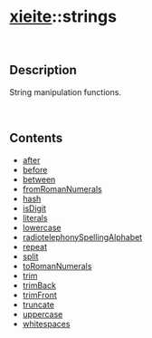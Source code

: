 # [xieite](./xieite.md)\:\:strings

&nbsp;

## Description
String manipulation functions.

&nbsp;

## Contents
- [after](./namespaces/strings/after.md)
- [before](./namespaces/strings/before.md)
- [between](./namespaces/strings/between.md)
- [fromRomanNumerals](./namespaces/strings/from_roman_numerals.md)
- [hash](./namespaces/strings/hash.md)
- [isDigit](./namespaces/strings/is_digit.md)
- [literals](./namespaces/strings/literals.md)
- [lowercase](./namespaces/strings/lowercase.md)
- [radiotelephonySpellingAlphabet](./namespaces/strings/radiotelephony_spelling_alphabet.md)
- [repeat](./namespaces/strings/repeat.md)
- [split](./namespaces/strings/split.md)
- [toRomanNumerals](./namespaces/strings/to_roman_numerals.md)
- [trim](./namespaces/strings/trim.md)
- [trimBack](./namespaces/strings/trim_back.md)
- [trimFront](./namespaces/strings/trim_front.md)
- [truncate](./namespaces/strings/truncate.md)
- [uppercase](./namespaces/strings/uppercase.md)
- [whitespaces](./namespaces/strings/whitespaces.md)
